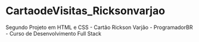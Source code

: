 # CartaodeVisitas_Ricksonvarjao

Segundo Projeto em HTML e CSS - Cartão Rickson Varjão - ProgramadorBR - Curso de Desenvolvimento Full Stack
